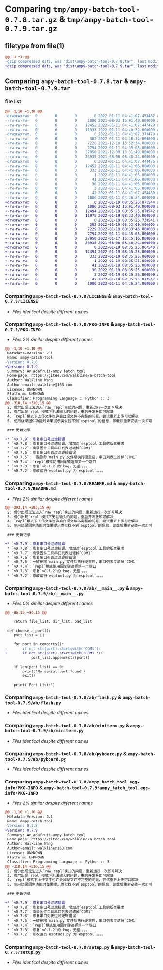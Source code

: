 # Comparing `tmp/ampy-batch-tool-0.7.8.tar.gz` & `tmp/ampy-batch-tool-0.7.9.tar.gz`

## filetype from file(1)

```diff
@@ -1 +1 @@
-gzip compressed data, was "dist\ampy-batch-tool-0.7.8.tar", last modified: Tue Jan 11 04:41:07 2022, max compression
+gzip compressed data, was "dist\ampy-batch-tool-0.7.9.tar", last modified: Wed Jan 19 08:35:25 2022, max compression
```

## Comparing `ampy-batch-tool-0.7.8.tar` & `ampy-batch-tool-0.7.9.tar`

### file list

```diff
@@ -1,19 +1,19 @@
-drwxrwxrwx   0        0        0        0 2022-01-11 04:41:07.453482 ampy-batch-tool-0.7.8/
--rw-rw-rw-   0        0        0     1086 2021-08-03 15:01:49.000000 ampy-batch-tool-0.7.8/LICENSE
--rw-rw-rw-   0        0        0    12452 2022-01-11 04:41:07.447479 ampy-batch-tool-0.7.8/PKG-INFO
--rw-rw-rw-   0        0        0    11933 2022-01-11 04:40:32.000000 ampy-batch-tool-0.7.8/README.md
-drwxrwxrwx   0        0        0        0 2022-01-11 04:41:07.373479 ampy-batch-tool-0.7.8/ab/
--rw-rw-rw-   0        0        0      302 2022-01-11 04:38:14.000000 ampy-batch-tool-0.7.8/ab/__init__.py
--rw-rw-rw-   0        0        0     7228 2021-12-10 13:52:34.000000 ampy-batch-tool-0.7.8/ab/__main__.py
--rw-rw-rw-   0        0        0     2794 2022-01-11 04:35:05.000000 ampy-batch-tool-0.7.8/ab/flash.py
--rw-rw-rw-   0        0        0    27950 2021-12-09 13:31:49.000000 ampy-batch-tool-0.7.8/ab/miniterm.py
--rw-rw-rw-   0        0        0    26935 2021-08-08 08:48:24.000000 ampy-batch-tool-0.7.8/ab/pyboard.py
-drwxrwxrwx   0        0        0        0 2022-01-11 04:41:07.444476 ampy-batch-tool-0.7.8/ampy_batch_tool.egg-info/
--rw-rw-rw-   0        0        0    12452 2022-01-11 04:41:06.000000 ampy-batch-tool-0.7.8/ampy_batch_tool.egg-info/PKG-INFO
--rw-rw-rw-   0        0        0      333 2022-01-11 04:41:06.000000 ampy-batch-tool-0.7.8/ampy_batch_tool.egg-info/SOURCES.txt
--rw-rw-rw-   0        0        0        1 2022-01-11 04:41:06.000000 ampy-batch-tool-0.7.8/ampy_batch_tool.egg-info/dependency_links.txt
--rw-rw-rw-   0        0        0       41 2022-01-11 04:41:06.000000 ampy-batch-tool-0.7.8/ampy_batch_tool.egg-info/entry_points.txt
--rw-rw-rw-   0        0        0       30 2022-01-11 04:41:06.000000 ampy-batch-tool-0.7.8/ampy_batch_tool.egg-info/requires.txt
--rw-rw-rw-   0        0        0        3 2022-01-11 04:41:06.000000 ampy-batch-tool-0.7.8/ampy_batch_tool.egg-info/top_level.txt
--rw-rw-rw-   0        0        0       42 2022-01-11 04:41:07.454480 ampy-batch-tool-0.7.8/setup.cfg
--rw-rw-rw-   0        0        0     1086 2022-01-11 04:36:24.000000 ampy-batch-tool-0.7.8/setup.py
+drwxrwxrwx   0        0        0        0 2022-01-19 08:35:25.871544 ampy-batch-tool-0.7.9/
+-rw-rw-rw-   0        0        0     1086 2021-08-03 15:01:49.000000 ampy-batch-tool-0.7.9/LICENSE
+-rw-rw-rw-   0        0        0    12494 2022-01-19 08:35:25.870542 ampy-batch-tool-0.7.9/PKG-INFO
+-rw-rw-rw-   0        0        0    11975 2022-01-19 08:33:40.000000 ampy-batch-tool-0.7.9/README.md
+drwxrwxrwx   0        0        0        0 2022-01-19 08:35:25.738541 ampy-batch-tool-0.7.9/ab/
+-rw-rw-rw-   0        0        0      302 2022-01-19 08:33:09.000000 ampy-batch-tool-0.7.9/ab/__init__.py
+-rw-rw-rw-   0        0        0     7229 2022-01-19 08:33:46.000000 ampy-batch-tool-0.7.9/ab/__main__.py
+-rw-rw-rw-   0        0        0     2794 2022-01-11 04:35:05.000000 ampy-batch-tool-0.7.9/ab/flash.py
+-rw-rw-rw-   0        0        0    27950 2022-01-17 15:15:16.000000 ampy-batch-tool-0.7.9/ab/miniterm.py
+-rw-rw-rw-   0        0        0    26935 2021-08-08 08:48:24.000000 ampy-batch-tool-0.7.9/ab/pyboard.py
+drwxrwxrwx   0        0        0        0 2022-01-19 08:35:25.867540 ampy-batch-tool-0.7.9/ampy_batch_tool.egg-info/
+-rw-rw-rw-   0        0        0    12494 2022-01-19 08:35:25.000000 ampy-batch-tool-0.7.9/ampy_batch_tool.egg-info/PKG-INFO
+-rw-rw-rw-   0        0        0      333 2022-01-19 08:35:25.000000 ampy-batch-tool-0.7.9/ampy_batch_tool.egg-info/SOURCES.txt
+-rw-rw-rw-   0        0        0        1 2022-01-19 08:35:25.000000 ampy-batch-tool-0.7.9/ampy_batch_tool.egg-info/dependency_links.txt
+-rw-rw-rw-   0        0        0       41 2022-01-19 08:35:25.000000 ampy-batch-tool-0.7.9/ampy_batch_tool.egg-info/entry_points.txt
+-rw-rw-rw-   0        0        0       30 2022-01-19 08:35:25.000000 ampy-batch-tool-0.7.9/ampy_batch_tool.egg-info/requires.txt
+-rw-rw-rw-   0        0        0        3 2022-01-19 08:35:25.000000 ampy-batch-tool-0.7.9/ampy_batch_tool.egg-info/top_level.txt
+-rw-rw-rw-   0        0        0       42 2022-01-19 08:35:25.873547 ampy-batch-tool-0.7.9/setup.cfg
+-rw-rw-rw-   0        0        0     1086 2022-01-11 04:36:24.000000 ampy-batch-tool-0.7.9/setup.py
```

### Comparing `ampy-batch-tool-0.7.8/LICENSE` & `ampy-batch-tool-0.7.9/LICENSE`

 * *Files identical despite different names*

### Comparing `ampy-batch-tool-0.7.8/PKG-INFO` & `ampy-batch-tool-0.7.9/PKG-INFO`

 * *Files 2% similar despite different names*

```diff
@@ -1,10 +1,10 @@
 Metadata-Version: 2.1
 Name: ampy-batch-tool
-Version: 0.7.8
+Version: 0.7.9
 Summary: An adafruit-ampy batch tool
 Home-page: https://gitee.com/walkline/a-batch-tool
 Author: Walkline Wang
 Author-email: walkline@163.com
 License: UNKNOWN
 Platform: UNKNOWN
 Classifier: Programming Language :: Python :: 3
@@ -310,14 +310,15 @@
 2. 偶尔出现无法进入`raw_repl`模式的问题，重新运行一次即可解决
 3. 偶尔出现`repl`模式下无法输入的问题，重启开发板即可解决
 4. `repl`模式下上传文件也许会出现文件不完整的问题，尝试重新上传可以解决
 5. 使用烧录固件功能时如果提示类似找不到`esptool`的信息，卸载后重新安装一次即可
 
 ### 更新记录
 
+* `v0.7.9`：修复串口号过滤错误
 * `v0.7.8`：修复串口号过滤错误，增加对`esptool`工具的版本要求
 * `v0.7.7`：烧录固件工具串口列表过滤掉`COM1`
 * `v0.7.6`：修复串口列表过滤逻辑错误
 * `v0.7.5`：一键删除`main.py`文件后执行硬重启，串口列表过滤掉`COM1`
 * `v0.7.4`：`repl`模式使用回车键选择第一个端口
 * `v0.7.3`：修复`v0.7.2`的 bug，无语。。。。
 * `v0.7.2`：修改运行`esptool.py`为`esptool`。。。。
```

### Comparing `ampy-batch-tool-0.7.8/README.md` & `ampy-batch-tool-0.7.9/README.md`

 * *Files 2% similar despite different names*

```diff
@@ -293,14 +293,15 @@
 2. 偶尔出现无法进入`raw_repl`模式的问题，重新运行一次即可解决
 3. 偶尔出现`repl`模式下无法输入的问题，重启开发板即可解决
 4. `repl`模式下上传文件也许会出现文件不完整的问题，尝试重新上传可以解决
 5. 使用烧录固件功能时如果提示类似找不到`esptool`的信息，卸载后重新安装一次即可
 
 ### 更新记录
 
+* `v0.7.9`：修复串口号过滤错误
 * `v0.7.8`：修复串口号过滤错误，增加对`esptool`工具的版本要求
 * `v0.7.7`：烧录固件工具串口列表过滤掉`COM1`
 * `v0.7.6`：修复串口列表过滤逻辑错误
 * `v0.7.5`：一键删除`main.py`文件后执行硬重启，串口列表过滤掉`COM1`
 * `v0.7.4`：`repl`模式使用回车键选择第一个端口
 * `v0.7.3`：修复`v0.7.2`的 bug，无语。。。。
 * `v0.7.2`：修改运行`esptool.py`为`esptool`。。。。
```

### Comparing `ampy-batch-tool-0.7.8/ab/__main__.py` & `ampy-batch-tool-0.7.9/ab/__main__.py`

 * *Files 0% similar despite different names*

```diff
@@ -86,15 +86,15 @@
 
 	return file_list, dir_list, bad_list
 
 def choose_a_port():
 	port_list = []
 
 	for port in comports():
-		if not str(port).startswith('COM1'):
+		if not str(port).startswith('COM1 '):
 			port_list.append(str(port))
 
 	if len(port_list) == 0:
 		print('No serial port found')
 		exit()
 
 	print('Port List:')
```

### Comparing `ampy-batch-tool-0.7.8/ab/flash.py` & `ampy-batch-tool-0.7.9/ab/flash.py`

 * *Files identical despite different names*

### Comparing `ampy-batch-tool-0.7.8/ab/miniterm.py` & `ampy-batch-tool-0.7.9/ab/miniterm.py`

 * *Files identical despite different names*

### Comparing `ampy-batch-tool-0.7.8/ab/pyboard.py` & `ampy-batch-tool-0.7.9/ab/pyboard.py`

 * *Files identical despite different names*

### Comparing `ampy-batch-tool-0.7.8/ampy_batch_tool.egg-info/PKG-INFO` & `ampy-batch-tool-0.7.9/ampy_batch_tool.egg-info/PKG-INFO`

 * *Files 2% similar despite different names*

```diff
@@ -1,10 +1,10 @@
 Metadata-Version: 2.1
 Name: ampy-batch-tool
-Version: 0.7.8
+Version: 0.7.9
 Summary: An adafruit-ampy batch tool
 Home-page: https://gitee.com/walkline/a-batch-tool
 Author: Walkline Wang
 Author-email: walkline@163.com
 License: UNKNOWN
 Platform: UNKNOWN
 Classifier: Programming Language :: Python :: 3
@@ -310,14 +310,15 @@
 2. 偶尔出现无法进入`raw_repl`模式的问题，重新运行一次即可解决
 3. 偶尔出现`repl`模式下无法输入的问题，重启开发板即可解决
 4. `repl`模式下上传文件也许会出现文件不完整的问题，尝试重新上传可以解决
 5. 使用烧录固件功能时如果提示类似找不到`esptool`的信息，卸载后重新安装一次即可
 
 ### 更新记录
 
+* `v0.7.9`：修复串口号过滤错误
 * `v0.7.8`：修复串口号过滤错误，增加对`esptool`工具的版本要求
 * `v0.7.7`：烧录固件工具串口列表过滤掉`COM1`
 * `v0.7.6`：修复串口列表过滤逻辑错误
 * `v0.7.5`：一键删除`main.py`文件后执行硬重启，串口列表过滤掉`COM1`
 * `v0.7.4`：`repl`模式使用回车键选择第一个端口
 * `v0.7.3`：修复`v0.7.2`的 bug，无语。。。。
 * `v0.7.2`：修改运行`esptool.py`为`esptool`。。。。
```

### Comparing `ampy-batch-tool-0.7.8/setup.py` & `ampy-batch-tool-0.7.9/setup.py`

 * *Files identical despite different names*

